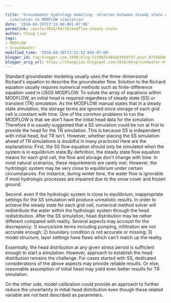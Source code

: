 ```yaml
---
 
title: 'Groundwater hydrology modeling: relation between steady state and transient
  simulation in MODFLOW simulation'
date: '2016-04-29T17:15:00.001-07:00'
permalink: /posts/2016/04/29/modflow-steady-state
author: Chang Liao
tags:
- MODFLOW
- Groundwater
modified_time: '2016-04-30T13:52:52.856-07:00'
blogger_id: tag:blogger.com,1999:blog-5219825485683920737.post-8738608850004999002
blogger_orig_url: https://changliao.blogspot.com/2016/04/groundwater-hydrology-modeling-001.html
---
```


Standard groundwater modeling usually uses the three-dimensional Richard's 
equation to describe the groundwater flow. Solution to the Richard equation 
usually requires numerical methods such as finite-difference equation used in 
USGS MODFLOW. 
To solute the array of equations within MODFLOW, an initial head is required 
regardless of steady state (SS) or transient (TR) simulation. 
As the MODFLOW manual states that in a steady state simulation, the storage 
terms are ignored since storage of each grid cell is constant with time. 
One of the common problems to run the MODFLOW is  that we don't have the 
initial head data for the simulation. Therefore it is usually suggested that a 
SS simulation could be run at first to provide the head for the TR simulation. 
This is because SS is independent with initial head, but TR isn't. 
However, whether placing the SS simulation ahead of TR simulations is doubtful 
in many practices! Here are the explanations: 
First, the SS flow equation should only be simulated when the system is in 
equilibrium state.By definition, the steady state flow equation means for each 
grid cell, the flow and storage don't change with time. In most natural 
scenarios, these requirements are rarely met. However, the hydrologic system 
may be very close to equilibrium under certain circumstances. For instance, 
during winter time, the water flow is ignorable if most hydrologic processes 
are impaired due to the snow cover and frozen ground. 

Second. even if the hydrologic system is close to equilibrium, inappropriate 
settings for the SS simulation will produce unrealistic results. In order to 
achieve the steady state for each grid cell, numerical method solver will 
redistribute the water within the hydrologic system through the head 
redistribution. After the SS simulation, head distribution may be rather 
different compared with reality. Several aspects may account for the 
discrepancy: 1) source/sink terms including pumping, infiltration are not 
accurate enough; 2) boundary condition is not accurate or missing; 3) model 
structure, layer settings have flaws which can't match up the reality. 

Essentially, the head distribution at any given stress period is sufficient 
enough to start a simulation. However, approach to establish the head 
distribution remains the challenge. For cases started with SS, dedicated 
considerations of the above aspects may provide reliable results. Or else, 
reasonable assumption of initial head may yield even better results for TR 
simulation. 

On the other side, model calibration could provide an approach to further 
reduce the uncertainty in initial head distribution even though these related 
variable are not best described as parameters. 